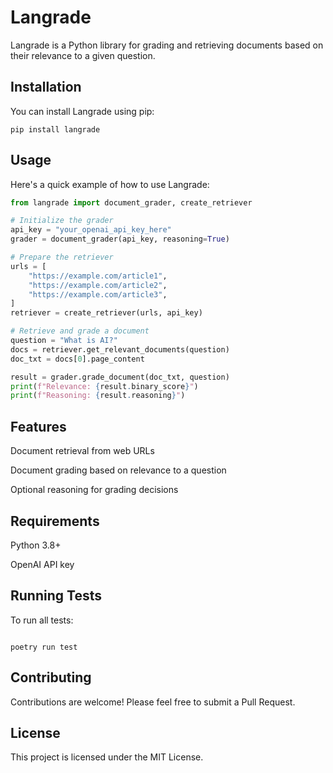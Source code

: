 # Langrade

Langrade is a Python library for grading and retrieving documents based on their relevance to a given question.

## Installation

You can install Langrade using pip:

```
pip install langrade
```

## Usage

Here's a quick example of how to use Langrade:

```python
from langrade import document_grader, create_retriever

# Initialize the grader
api_key = "your_openai_api_key_here"
grader = document_grader(api_key, reasoning=True)

# Prepare the retriever
urls = [
    "https://example.com/article1",
    "https://example.com/article2",
    "https://example.com/article3",
]
retriever = create_retriever(urls, api_key)

# Retrieve and grade a document
question = "What is AI?"
docs = retriever.get_relevant_documents(question)
doc_txt = docs[0].page_content

result = grader.grade_document(doc_txt, question)
print(f"Relevance: {result.binary_score}")
print(f"Reasoning: {result.reasoning}")
```

## Features

Document retrieval from web URLs

Document grading based on relevance to a question

Optional reasoning for grading decisions

## Requirements

Python 3.8+

OpenAI API key

## Running Tests

To run all tests:

```

poetry run test

```

## Contributing

Contributions are welcome! Please feel free to submit a Pull Request.

## License

This project is licensed under the MIT License.

```

```
